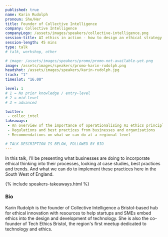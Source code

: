 ```yaml
---
published: true
name: Karin Rudolph
pronoun: She/Her
title: Founder of Collective Intelligence
company: Collective Intelligence
companyLogo: /assets/images/speakers/collective-intelligence.png
session-title: AI ethics in action - how to design an ethical strategy for startups and SMEs
session-length: 45 mins
type: talk
# talk, workshop, other

# image: /assets/images/speakers/promo/promo-not-available-yet.png
image: /assets/images/speakers/promo-karin-rudolph.png
headshot: /assets/images/speakers/karin-rudolph.jpg
track: "1"
timeslot: "16.00"

level: 1
# 1 = No prior knowledge / entry-level
# 2 = mid-level
# 3 = advanced

twitter:
 - collec_intel
takeaways:
 - An overview of the importance of operationalising AI ethics principles
 - Regulations and best practices from businesses and organisations
 - Recommendations on what we can do at a regional level

# TALK DESCRIPTION IS BELOW, FOLLOWED BY BIO
---
```


In this talk, I'll be presenting what businesses are doing to incorporate ethical thinking into their processes, looking at case studies, best practices and trends. And what we can do to implement these practices here in the South West of England.

{% include speakers-takeaways.html %}

<h3>Bio</h3>

Karin Rudolph is the founder of Collective Intelligence a Bristol-based hub for ethical innovation with resources to help startups and SMEs embed ethics into the design and development of technology. 
She is also the co-founder of Tech Ethics Bristol, the region's first meetup dedicated to technology and ethics. 
